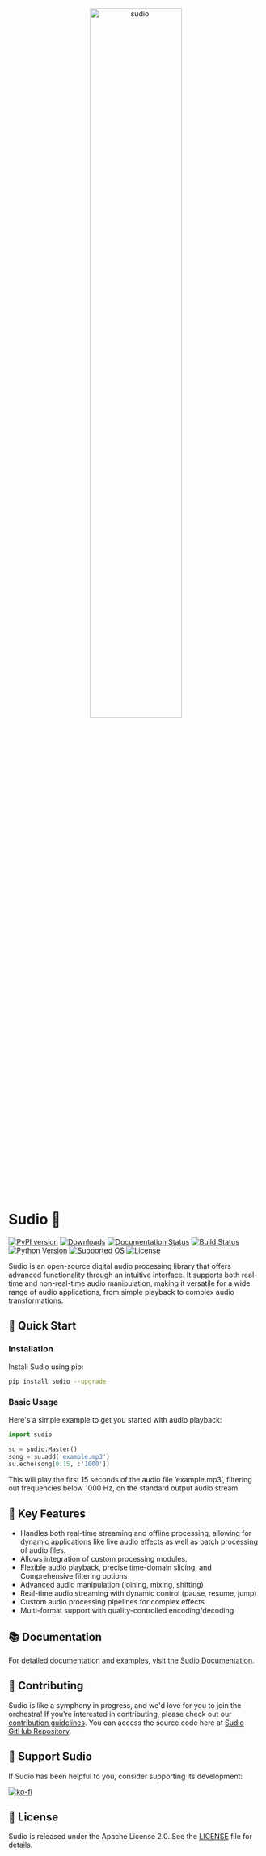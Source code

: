 <div align="center">
  <img src="https://github.com/user-attachments/assets/441386d0-fb4f-44b3-996a-bf3216bf4329" alt="sudio" width="60%" height="60%">
</div>

# Sudio 🎵

[![PyPI version](https://badge.fury.io/py/sudio.svg)](https://badge.fury.io/py/sudio)
[![Downloads](https://pepy.tech/badge/sudio)](https://pepy.tech/project/sudio)
[![Documentation Status](https://readthedocs.org/projects/sudio/badge/?version=latest)](https://sudio.readthedocs.io/en/latest/?badge=latest)
[![Build Status](https://github.com/mrzahaki/sudio/actions/workflows/python-package.yml/badge.svg)](https://github.com/mrzahaki/sudio/actions/workflows/python-package.yml)
[![Python Version](https://img.shields.io/pypi/pyversions/sudio.svg)](https://pypi.org/project/sudio/)
[![Supported OS](https://img.shields.io/badge/OS-Linux%20%7C%20macOS%20%7C%20Windows-blue)](https://shields.io/)
[![License](https://img.shields.io/badge/License-Apache%202.0-blue.svg)](https://opensource.org/licenses/Apache-2.0)

Sudio is an open-source digital audio processing library that offers advanced functionality through an intuitive interface. It supports both real-time and non-real-time audio manipulation, making it versatile for a wide range of audio applications, from simple playback to complex audio transformations.


## 🚀 Quick Start

### Installation

Install Sudio using pip:

```bash
pip install sudio --upgrade
```

### Basic Usage

Here's a simple example to get you started with audio playback:

```python
import sudio

su = sudio.Master()
song = su.add('example.mp3')
su.echo(song[0:15, :'1000'])
```

This will play the first 15 seconds of the audio file ‘example.mp3’, filtering out frequencies below 1000 Hz, on the standard output audio stream.

## 🎹 Key Features
- Handles both real-time streaming and offline processing, allowing for dynamic applications like live audio effects as well as batch processing of audio files.
- Allows integration of custom processing modules.
- Flexible audio playback, precise time-domain slicing, and Comprehensive filtering options
- Advanced audio manipulation (joining, mixing, shifting)
- Real-time audio streaming with dynamic control (pause, resume, jump)
- Custom audio processing pipelines for complex effects
- Multi-format support with quality-controlled encoding/decoding


## 📚 Documentation

For detailed documentation and examples, visit the [Sudio Documentation](http://sudio.rtfd.io/).

## 🤝 Contributing

Sudio is like a symphony in progress, and we'd love for you to join the orchestra! If you're interested in contributing, please check out our [contribution guidelines](https://github.com/mrzahaki/sudio/blob/Master/CONTRIBUTING.md). You can access the source code here at [Sudio GitHub Repository](https://github.com/mrzahaki/sudio).

## 💖 Support Sudio

If Sudio has been helpful to you, consider supporting its development:

[![ko-fi](https://ko-fi.com/img/githubbutton_sm.svg)](https://ko-fi.com/mrzahaki)

## 📄 License

Sudio is released under the Apache License 2.0. See the [LICENSE](https://github.com/mrzahaki/sudio/blob/Master/LICENSE) file for details.
